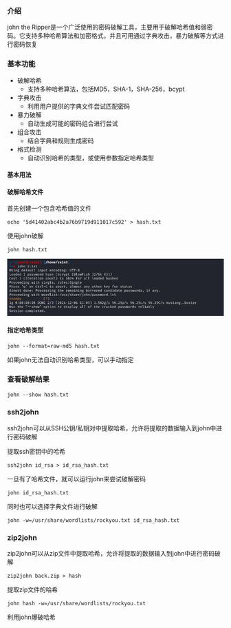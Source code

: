 ### 介绍

john the Ripper是一个广泛使用的密码破解工具，主要用于破解哈希值和弱密码。它支持多种哈希算法和加密格式，并且可用通过字典攻击，暴力破解等方式进行密码恢复





### 基本功能

- 破解哈希
  - 支持多种哈希算法，包括MD5，SHA-1，SHA-256，bcypt
- 字典攻击
  - 利用用户提供的字典文件尝试匹配密码
- 暴力破解
  - 自动生成可能的密码组合进行尝试
- 组合攻击
  - 结合字典和规则生成密码
- 格式检测
  - 自动识别哈希的类型，或使用参数指定哈希类型





#### 基本用法



#### 破解哈希文件

首先创建一个包含哈希值的文件

```
echo '5d41402abc4b2a76b9719d911017c592' > hash.txt
```

使用john破解

```
john hash.txt
```

![image-20250309160742946](./assets/image-20250309160742946.png)





#### 指定哈希类型

```
john --format=raw-md5 hash.txt
```

如果john无法自动识别哈希类型，可以手动指定





### 查看破解结果

```
john --show hash.txt
```





### ssh2john

ssh2john可以从SSH公钥/私钥对中提取哈希，允许将提取的数据输入到john中进行密码破解



提取ssh密钥中的哈希

```
ssh2john id_rsa > id_rsa_hash.txt
```

一旦有了哈希文件，就可以运行john来尝试破解密码

```
john id_rsa_hash.txt
```

同时也可以选择字典文件进行破解

```
john -w=/usr/share/wordlists/rockyou.txt id_rsa_hash.txt
```





### zip2john

zip2john可以从zip文件中提取哈希，允许将提取的数据输入到john中进行密码破解

```
zip2john back.zip > hash
```

提取zip文件的哈希

```
john hash -w=/usr/share/wordlists/rockyou.txt
```

利用john爆破哈希
